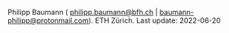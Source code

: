 Philipp Baumann ( <philipp.baumann@bfh.ch> \|
<baumann-philipp@protonmail.com>). ETH Zürich.
Last update: 2022-06-20

